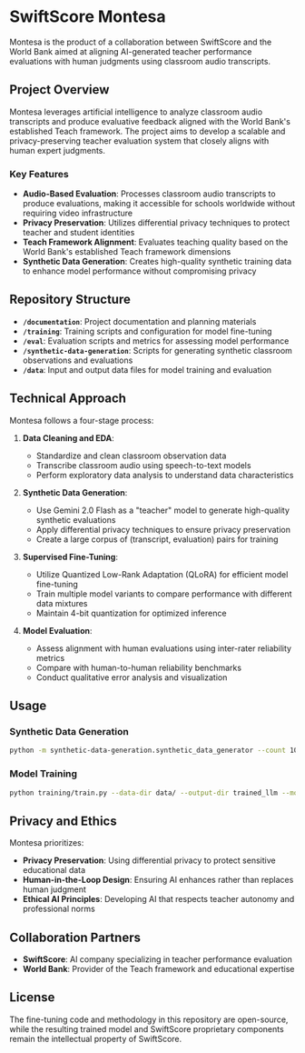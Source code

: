 # SwiftScore Montesa

Montesa is the product of a collaboration between SwiftScore and the World Bank aimed at aligning AI-generated teacher performance evaluations with human judgments using classroom audio transcripts.

## Project Overview

Montesa leverages artificial intelligence to analyze classroom audio transcripts and produce evaluative feedback aligned with the World Bank's established Teach framework. The project aims to develop a scalable and privacy-preserving teacher evaluation system that closely aligns with human expert judgments.

### Key Features

- **Audio-Based Evaluation**: Processes classroom audio transcripts to produce evaluations, making it accessible for schools worldwide without requiring video infrastructure
- **Privacy Preservation**: Utilizes differential privacy techniques to protect teacher and student identities
- **Teach Framework Alignment**: Evaluates teaching quality based on the World Bank's established Teach framework dimensions
- **Synthetic Data Generation**: Creates high-quality synthetic training data to enhance model performance without compromising privacy

## Repository Structure

- **`/documentation`**: Project documentation and planning materials
- **`/training`**: Training scripts and configuration for model fine-tuning
- **`/eval`**: Evaluation scripts and metrics for assessing model performance
- **`/synthetic-data-generation`**: Scripts for generating synthetic classroom observations and evaluations
- **`/data`**: Input and output data files for model training and evaluation

## Technical Approach

Montesa follows a four-stage process:

1. **Data Cleaning and EDA**: 
   - Standardize and clean classroom observation data
   - Transcribe classroom audio using speech-to-text models
   - Perform exploratory data analysis to understand data characteristics

2. **Synthetic Data Generation**:
   - Use Gemini 2.0 Flash as a "teacher" model to generate high-quality synthetic evaluations
   - Apply differential privacy techniques to ensure privacy preservation
   - Create a large corpus of (transcript, evaluation) pairs for training

3. **Supervised Fine-Tuning**:
   - Utilize Quantized Low-Rank Adaptation (QLoRA) for efficient model fine-tuning
   - Train multiple model variants to compare performance with different data mixtures
   - Maintain 4-bit quantization for optimized inference

4. **Model Evaluation**:
   - Assess alignment with human evaluations using inter-rater reliability metrics
   - Compare with human-to-human reliability benchmarks
   - Conduct qualitative error analysis and visualization

## Usage

### Synthetic Data Generation

```bash
python -m synthetic-data-generation.synthetic_data_generator --count 10 --workers 4
```

### Model Training

```bash
python training/train.py --data-dir data/ --output-dir trained_llm --model google/flan-t5-base --chat-template chatml
```

## Privacy and Ethics

Montesa prioritizes:
- **Privacy Preservation**: Using differential privacy to protect sensitive educational data
- **Human-in-the-Loop Design**: Ensuring AI enhances rather than replaces human judgment
- **Ethical AI Principles**: Developing AI that respects teacher autonomy and professional norms

## Collaboration Partners

- **SwiftScore**: AI company specializing in teacher performance evaluation
- **World Bank**: Provider of the Teach framework and educational expertise

## License

The fine-tuning code and methodology in this repository are open-source, while the resulting trained model and SwiftScore proprietary components remain the intellectual property of SwiftScore.
